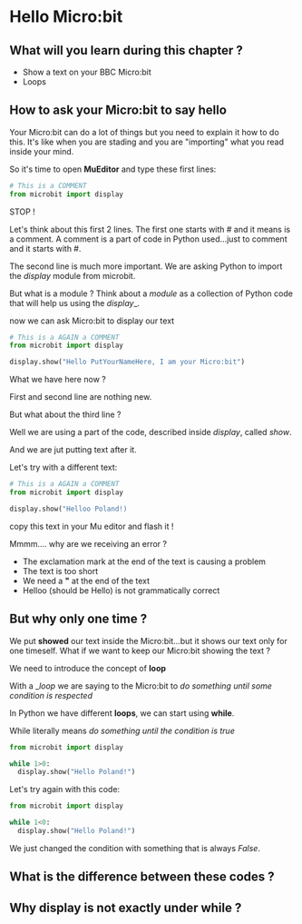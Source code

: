 # Hello Micro:bit

## What will you learn during this chapter ?

* Show a text on your BBC Micro:bit
* Loops

## How to ask your Micro:bit to say hello

Your Micro:bit can do a lot of things but you need to explain it how to do this.
It's like when you are stading and you are "importing" what you read inside your mind.

So it's time to open **MuEditor** and type these first lines:

```python
# This is a COMMENT
from microbit import display
```

STOP !

Let's think about this first 2 lines.
The first one starts with # and it means is a comment.
A comment is a part of code in Python used...just to comment and it starts with #.

The second line is much more important. We are asking Python to import the _display_ module from microbit.

But what is a module ?
Think about a _module_ as a collection of Python code that will help us using the _display__.


now we can ask Micro:bit to display our text

```python
# This is a AGAIN a COMMENT
from microbit import display

display.show("Hello PutYourNameHere, I am your Micro:bit")
```

What we have here now ?

First and second line are nothing new.

But what about the third line ?

Well we are using a part of the code, described inside _display_, called _show_.

And we are jut putting text after it.

Let's try with a different text:

```python
# This is a AGAIN a COMMENT
from microbit import display

display.show("Helloo Poland!)
```

copy this text in your Mu editor and flash it !

Mmmm.... why are we receiving an error ?

* The exclamation mark at the end of the text is causing a problem
* The text is too short
* We need a __"__ at the end of the text
* Helloo (should be Hello) is not grammatically correct

## But why only one time ?

We put __showed__ our text inside the Micro:bit...but it shows our text only for one timeself.
What if we want to keep our Micro:bit showing the text ?

We need to introduce the concept of __loop__

With a __loop_ we are saying to the Micro:bit to _do something until some condition is respected_

In Python we have different __loops__, we can start using __while__.

While literally means _do something until the condition is true_

```python
from microbit import display

while 1>0:
  display.show("Hello Poland!")
```

Let's try again with this code:

```python
from microbit import display

while 1<0:
  display.show("Hello Poland!")
```

We just changed the condition with something that is always _False_.

## What is the difference between these codes ?

## Why display is not exactly under while ?

